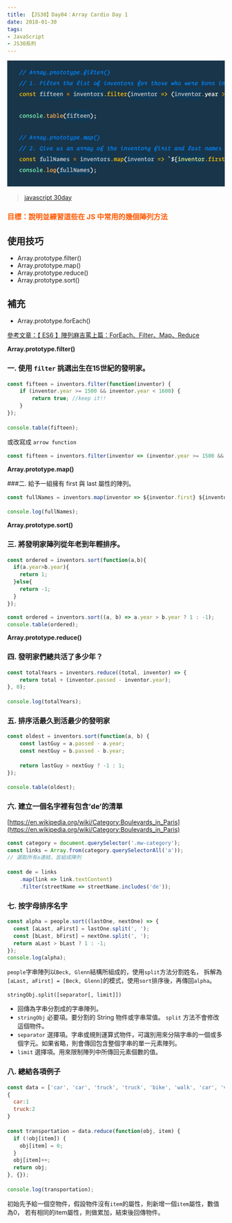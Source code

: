 ```yaml
---
title: 【JS30】Day04：Array Cardio Day 1
date: 2018-01-30
tags:
- JavaScript
- JS30系列
---
```


![](/img/js30day/small3.jpg)

> [javascript 30day](https://javascript30.com/)

<!-- more -->

### <span style="color:#ff5900">目標：說明並練習這些在 JS 中常用的幾個陣列方法</span>

## 使用技巧

*   Array.prototype.filter()
*   Array.prototype.map()
*   Array.prototype.reduce()
*   Array.prototype.sort()

## 補充

*   Array.prototype.forEach()

[參考文章：【 ES6 】陣列麻吉罵上篇：ForEach、Filter、Map、Reduce](/2018/02/15/javascript/ES6/array)

**Array.prototype.filter()**

### 一. 使用 `filter` 挑選出生在15世紀的發明家。


```js
const fifteen = inventors.filter(function(inventor) {
    if (inventor.year >= 1500 && inventor.year < 1600) {
        return true; //keep it!!
    }
});

console.table(fifteen);
```

或改寫成 `arrow function`

```js
const fifteen = inventors.filter(inventor => (inventor.year >= 1500 && inventor.year < 1600));

```

**Array.prototype.map()**

###二. 給予一組擁有 first 與 last 屬性的陣列。

```js
const fullNames = inventors.map(inventor => ${inventor.first} ${inventor.last});

console.log(fullNames);
```

**Array.prototype.sort()**

### 三. 將發明家陣列從年老到年輕排序。

```js
const ordered = inventors.sort(function(a,b){
  if(a.year>b.year){
    return 1;
  }else{
    return -1;
  }
});
```

```js
const ordered = inventors.sort((a, b) => a.year > b.year ? 1 : -1);
console.table(ordered);
```

**Array.prototype.reduce()**

### 四. 發明家們總共活了多少年？

```js
const totalYears = inventors.reduce((total, inventor) => {
    return total + (inventor.passed - inventor.year);
}, 0);

console.log(totalYears);
```

### 五. 排序活最久到活最少的發明家

```js
const oldest = inventors.sort(function(a, b) {
    const lastGuy = a.passed - a.year;
    const nextGuy = b.passed - b.year;

    return lastGuy > nextGuy ? -1 : 1;
});

console.table(oldest);
```

### 六. 建立一個名字裡有包含’de’的清單

[https://en.wikipedia.org/wiki/Category:Boulevards_in_Paris](https://en.wikipedia.org/wiki/Category:Boulevards_in_Paris)

```js
const category = document.querySelector('.mw-category');
const links = Array.from(category.querySelectorAll('a'));
// 選取所有a連結，並組成陣列

const de = links
    .map(link => link.textContent)
    .filter(streetName => streetName.includes('de'));
```

### 七. 按字母排序名字

```js
const alpha = people.sort((lastOne, nextOne) => {
  const [aLast, aFirst] = lastOne.split(', ');
  const [bLast, bFirst] = nextOne.split(', ');
  return aLast > bLast ? 1 : -1;
});
console.log(alpha);
```

`people`字串陣列以`Beck, Glenn`結構所組成的，使用`split`方法分割姓名，
拆解為`[aLast, aFirst] = [Beck, Glenn]`的模式，使用`sort`排序後，再傳回`alpha`。

`stringObj.split([separator[, limit]])`

*   回傳為字串分割成的字串陣列。
*   `stringObj` 必要項。要分割的 String 物件或字串常值。 `split` 方法不會修改這個物件。
*   `separator` 選擇項。字串或規則運算式物件，可識別用來分隔字串的一個或多個字元。如果省略，則會傳回包含整個字串的單一元素陣列。
*   `limit` 選擇項。用來限制陣列中所傳回元素個數的值。

### 八. 總結各項例子

```js
const data = ['car', 'car', 'truck', 'truck', 'bike', 'walk', 'car', 'van', 'bike', 'walk', 'car', 'van', 'car', 'truck', 'pogostick'];
{
  car:1
  truck:2
}

const transportation = data.reduce(function(obj, item) {
  if (!obj[item]) {
    obj[item] = 0;
  }
  obj[item]++;
  return obj;
}, {});

console.log(transportation);
```

初始先予給一個空物件，假設物件沒有`item`的屬性，則新增一個`item`屬性，數值為0，
若有相同的item屬性，則做累加，結束後回傳物件。
